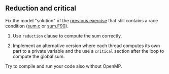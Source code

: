 ## Reduction and critical

Fix the model "solution" of the [previous exercise](../race-condition/) that
still contains a race condition ([sum.c](../race-condition/solution/sum.c) or
[sum.F90](../race-condition/solution/sum.F90)).

1. Use `reduction` clause to compute the sum correctly.

2. Implement an alternative version where each thread computes its
   own part to a private variable and the use a `critical` section after
   the loop to compute the global sum.

Try to compile and run your code also without OpenMP.
